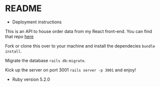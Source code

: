 # README

* Deployment instructions

This is an API to house order data from my React front-end. You can find that repo [here](https://github.com/samstanding/orders-client)

Fork or clone this over to your machine and install the dependecies `bundle install`.

Migrate the database `rails db:migrate`.

Kick up the server on port 3001 `rails server -p 3001` and enjoy! 

* Ruby version
5.2.0

